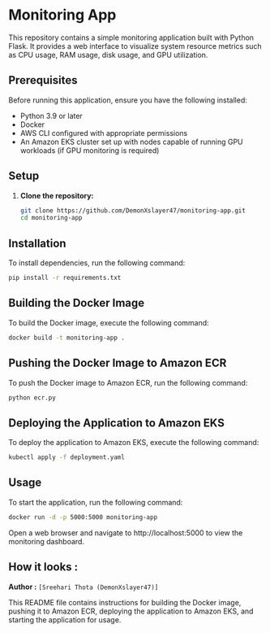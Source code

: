 # Monitoring App

This repository contains a simple monitoring application built with Python Flask. It provides a web interface to visualize system resource metrics such as CPU usage, RAM usage, disk usage, and GPU utilization.

## Prerequisites

Before running this application, ensure you have the following installed:

- Python 3.9 or later
- Docker
- AWS CLI configured with appropriate permissions
- An Amazon EKS cluster set up with nodes capable of running GPU workloads (if GPU monitoring is required)

## Setup

1. **Clone the repository:**

   ```bash
   git clone https://github.com/DemonXslayer47/monitoring-app.git
   cd monitoring-app

## Installation

To install dependencies, run the following command:

   ```bash
   pip install -r requirements.txt
```
## Building the Docker Image

To build the Docker image, execute the following command:

   ```bash
   docker build -t monitoring-app .
```
## Pushing the Docker Image to Amazon ECR

To push the Docker image to Amazon ECR, run the following command:

```bash
python ecr.py
```
## Deploying the Application to Amazon EKS

To deploy the application to Amazon EKS, execute the following command:

```bash
kubectl apply -f deployment.yaml
```
## Usage

To start the application, run the following command:

```bash
docker run -d -p 5000:5000 monitoring-app
```
Open a web browser and navigate to http://localhost:5000 to view the monitoring dashboard.

## How it looks :

**Author :** `[Sreehari Thota (DemonXslayer47)]`


This README file contains instructions for building the Docker image, pushing it to Amazon ECR, deploying the application to Amazon EKS, and starting the application for usage.
